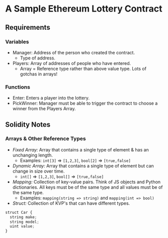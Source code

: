 # A Sample Ethereum Lottery Contract

## Requirements

### Variables

* Manager: Address of the person who created the contract.
  * Type of address.
* Players: Array of addresses of people who have entered.
  * Array = Reference type rather than above value type. Lots of gotchas in arrays!

### Functions

* Enter: Enters a player into the lottery.
* PickWinner: Manager must be able to trigger the contract to choose a winner from the Players Array.

## Solidity Notes

### Arrays & Other Reference Types

* *Fixed Array:* Array that contains a single type of element & has an unchanging length.
  * Examples: `int[3]` => `[1,2,3]`, `bool[2]` => `[true,false]`
* *Dynamic Array:* Array that contains a single type of element but can change in size over time.
  * `int[]` => `[1,2,3]`, `bool[]` => `[true,false]`
* *Mapping:* Collection of key-value pairs. Think of JS objects and Python dictionaries. All keys must be of the same type and all values must be of the same type.
  * Examples: `mapping(string => string)` and `mapping(int => bool)`
* *Struct:* Collection of KVP's that can have different types.

```Javascript
struct Car {
  string make;
  string model;
  uint value;
}
```
